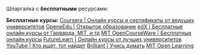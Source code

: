 Шпаргалка с **бесплатными** ресурсами:

**Бесплатные курсы:**
[Coursera | Онлайн курсы и сертификаты от ведущих университетов](http://coursera.org/)
[OpeneEdu | Открытое образование](https://openedu.ru/course/#query=Python)
[edX | Бесплатные онлайн курсы от Гарварда, MIT, и тд](https://edx.org/)
[MIT OpenCourseWare | Бесплатные онлайн курсы](https://ocw.mit.edu/)
[FutureLearn | Онлайн курсы от лучших университетов](https://futurelearn.com/)
[YouTube | Кто ищет, тот найдет](https://youtube.com/)
[Brilliant | Учись думать](https://brilliant.org/)
[MIT Open Learning](https://openlearning.mit.edu/)


